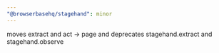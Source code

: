 ```yaml
---
"@browserbasehq/stagehand": minor
---
```


moves extract and act -> page and deprecates stagehand.extract and stagehand.observe
